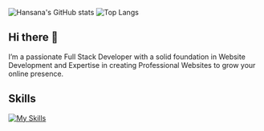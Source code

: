 ![Hansana's GitHub stats](https://github-readme-stats.vercel.app/api?username=DevHanza\&hide=issues\&show_icons=true&theme=dark)
![Top Langs](https://github-readme-stats.vercel.app/api/top-langs/?username=DevHanza\&layout=compact&theme=dark)

## Hi there 👋
I’m a passionate Full Stack Developer with a solid foundation in Website Development and Expertise in creating Professional Websites to grow your online presence.

## Skills
[![My Skills](https://skillicons.dev/icons?i=html,css,js,ts,bootstrap,jquery,sass,tailwind,nodejs,angular,express,yarn,npm,py,php,c,mysql,sqlite,mongodb,wordpress,figma,ps,xd,pr,ai,vscode,visualstudio,github,git,postman,bash,notion,sublime,atom,pycharm,powershell,windows,ubuntu,linux)](https://hansana.is-a.dev)


